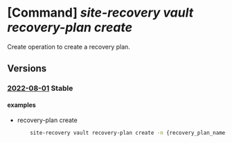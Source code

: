 # [Command] _site-recovery vault recovery-plan create_

Create operation to create a recovery plan.

## Versions

### [2022-08-01](/Resources/mgmt-plane/L3N1YnNjcmlwdGlvbnMve30vcmVzb3VyY2Vncm91cHMve30vcHJvdmlkZXJzL21pY3Jvc29mdC5yZWNvdmVyeXNlcnZpY2VzL3ZhdWx0cy97fS9yZXBsaWNhdGlvbnJlY292ZXJ5cGxhbnMve30=/2022-08-01.xml) **Stable**

<!-- mgmt-plane /subscriptions/{}/resourcegroups/{}/providers/microsoft.recoveryservices/vaults/{}/replicationrecoveryplans/{} 2022-08-01 -->

#### examples

- recovery-plan create
    ```bash
        site-recovery vault recovery-plan create -n {recovery_plan_name} -g {rg} --vault-name {vault_name} --groups '[{group-type:Boot,replication-protected-items:[{id:{protected_item_id},virtual-machine-id:{vm_id}}]}]' --primary-fabric-id {fabric1_id} --recovery-fabric-id {fabric2_id} --failover-deployment-model ResourceManager
    ```
